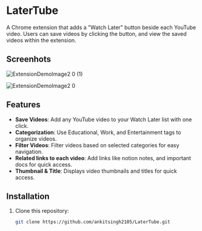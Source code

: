# LaterTube 

A Chrome extension that adds a "Watch Later" button beside each YouTube video. Users can save videos by clicking the button, and view the saved videos within the extension.

## Screenhots
![ExtensionDemoImage2 0 (1)](https://github.com/user-attachments/assets/dafea849-f2d7-4880-bfd0-d9f4d75e8ffd)

![ExtensionDemoImage2 0](https://github.com/user-attachments/assets/4fd2fff8-ca14-4f9b-a770-f4032eb4aa53)

## Features
- **Save Videos**: Add any YouTube video to your Watch Later list with one click.
- **Categorization**: Use Educational, Work, and Entertainment tags to organize videos.
- **Filter Videos**: Filter videos based on selected categories for easy navigation.
- **Related links to each video**: Add links like notion notes, and important docs for quick access.
- **Thumbnail & Title**: Displays video thumbnails and titles for quick access.

## Installation
1. Clone this repository:
   ```bash
   git clone https://github.com/ankitsingh2105/LaterTube.git


